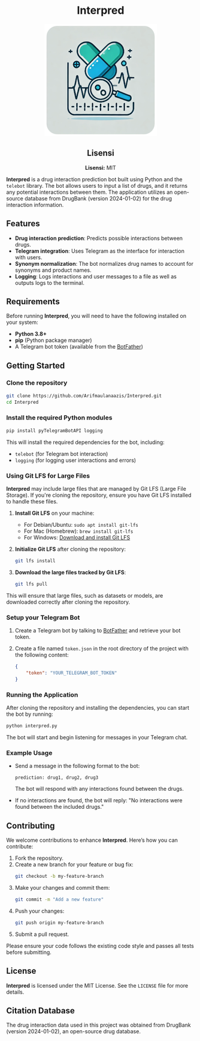 <h1 align="center">Interpred</h1>

<p align="center">
  <img src="icon.png" alt="Interpred Icon" width="300" height="300" style="object-fit: cover;">
</p>

<h2 align="center">Lisensi</h2>
<p align="center"><strong>Lisensi:</strong> MIT</p>

**Interpred** is a drug interaction prediction bot built using Python and the `telebot` library. The bot allows users to input a list of drugs, and it returns any potential interactions between them. The application utilizes an open-source database from DrugBank (version 2024-01-02) for the drug interaction information.

## Features

- **Drug interaction prediction**: Predicts possible interactions between drugs.
- **Telegram integration**: Uses Telegram as the interface for interaction with users.
- **Synonym normalization**: The bot normalizes drug names to account for synonyms and product names.
- **Logging**: Logs interactions and user messages to a file as well as outputs logs to the terminal.

## Requirements

Before running **Interpred**, you will need to have the following installed on your system:

- **Python 3.8+**
- **pip** (Python package manager)
- A Telegram bot token (available from the [BotFather](https://core.telegram.org/bots#botfather))

## Getting Started

### Clone the repository

```bash
git clone https://github.com/Arifmaulanaazis/Interpred.git
cd Interpred
```

### Install the required Python modules

```bash
pip install pyTelegramBotAPI logging
```

This will install the required dependencies for the bot, including:

- `telebot` (for Telegram bot interaction)
- `logging` (for logging user interactions and errors)

### Using Git LFS for Large Files

**Interpred** may include large files that are managed by Git LFS (Large File Storage). If you're cloning the repository, ensure you have Git LFS installed to handle these files.

1. **Install Git LFS** on your machine:
   - For Debian/Ubuntu: `sudo apt install git-lfs`
   - For Mac (Homebrew): `brew install git-lfs`
   - For Windows: [Download and install Git LFS](https://git-lfs.github.com/)

2. **Initialize Git LFS** after cloning the repository:
   ```bash
   git lfs install
   ```

3. **Download the large files tracked by Git LFS**:
   ```bash
   git lfs pull
   ```

This will ensure that large files, such as datasets or models, are downloaded correctly after cloning the repository.

### Setup your Telegram Bot

1. Create a Telegram bot by talking to [BotFather](https://core.telegram.org/bots#botfather) and retrieve your bot token.
2. Create a file named `token.json` in the root directory of the project with the following content:

   ```json
   {
       "token": "YOUR_TELEGRAM_BOT_TOKEN"
   }
   ```

### Running the Application

After cloning the repository and installing the dependencies, you can start the bot by running:

```bash
python interpred.py
```

The bot will start and begin listening for messages in your Telegram chat.

### Example Usage

- Send a message in the following format to the bot:

  ```
  prediction: drug1, drug2, drug3
  ```

  The bot will respond with any interactions found between the drugs.

- If no interactions are found, the bot will reply: "No interactions were found between the included drugs."

## Contributing

We welcome contributions to enhance **Interpred**. Here’s how you can contribute:

1. Fork the repository.
2. Create a new branch for your feature or bug fix:
   ```bash
   git checkout -b my-feature-branch
   ```
3. Make your changes and commit them:
   ```bash
   git commit -m "Add a new feature"
   ```
4. Push your changes:
   ```bash
   git push origin my-feature-branch
   ```
5. Submit a pull request.

Please ensure your code follows the existing code style and passes all tests before submitting.

## License

**Interpred** is licensed under the MIT License. See the `LICENSE` file for more details.

## Citation Database

The drug interaction data used in this project was obtained from DrugBank (version 2024-01-02), an open-source drug database.